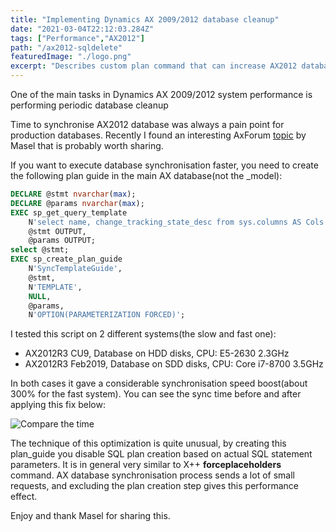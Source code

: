 ```yaml
---
title: "Implementing Dynamics AX 2009/2012 database cleanup"
date: "2021-03-04T22:12:03.284Z"
tags: ["Performance","AX2012"]
path: "/ax2012-sqldelete"
featuredImage: "./logo.png"
excerpt: "Describes custom plan command that can increase AX2012 database synchronisation speed"
---
```


One of the main tasks in Dynamics AX 2009/2012 system performance is performing periodic database cleanup

Time to synchronise AX2012 database was always a pain point for production databases. Recently I found an interesting AxForum [topic]( https://translate.google.com/translate?hl=en&tab=TT&sl=ru&tl=en&u=http%3A%2F%2Faxforum.info%2Fforums%2Fshowthread.php%3Fp%3D418755%23post418755) by Masel that is probably worth sharing.

If you want to execute database synchronisation faster, you need to create the following plan guide in the main AX database(not the _model):

```SQL
DECLARE @stmt nvarchar(max);
DECLARE @params nvarchar(max);
EXEC sp_get_query_template
    N'select name, change_tracking_state_desc from sys.columns AS Cols inner join sys.fulltext_index_columns AS FTSCols inner join sys.fulltext_indexes as FTS on FTSCols.object_id = FTS.object_id on Cols.object_id = FTSCols.object_id where Cols.column_id = FTSCols.column_id and Cols.object_id = object_id(''SYSINETCSS'')',
    @stmt OUTPUT,
    @params OUTPUT;
select @stmt;
EXEC sp_create_plan_guide
    N'SyncTemplateGuide',
    @stmt,
    N'TEMPLATE',
    NULL,
    @params,
    N'OPTION(PARAMETERIZATION FORCED)';  
```

I tested this script on 2 different systems(the slow and fast one):

- AX2012R3 CU9, Database on HDD disks, CPU: E5-2630 2.3GHz
- AX2012R3 Feb2019, Database on SDD disks, CPU: Core i7-8700 3.5GHz

In both cases it gave a considerable synchronisation speed boost(about 300% for the fast system). You can see the sync time before and after applying this fix below:

![Compare the time](SyncGraph.png)

The technique of this optimization is quite unusual, by creating this plan_guide you disable SQL plan creation based on actual SQL statement parameters. It is in general very similar to X++ **forceplaceholders** command. AX database synchronisation process sends a lot of small requests, and excluding the plan creation step gives this performance effect.

Enjoy and thank Masel for sharing this.
